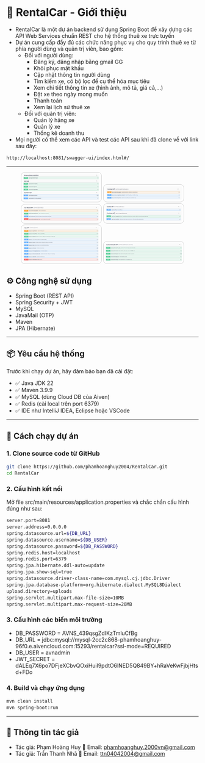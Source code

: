 # 🚗 RentalCar - Giới thiệu

- RentalCar là một dự án backend sử dụng Spring Boot để xây dựng các API Web Services chuẩn REST cho hệ thống thuê xe trực tuyến
- Dự án cung cấp đầy đủ các chức năng phục vụ cho quy trình thuê xe từ phía người dùng và quản trị viên, bao gồm:
  - Đối với người dùng:
    - Đăng ký, đăng nhập bằng gmail GG
    - Khôi phục mật khẩu
    - Cập nhật thông tin người dùng
    - Tìm kiếm xe, có bộ lọc để cụ thể hóa mục tiêu
    - Xem chi tiết thông tin xe (hình ảnh, mô tả, giá cả,...)
    - Đặt xe theo ngày mong muốn
    - Thanh toán
    - Xem lại lịch sử thuê xe
  - Đối với quản trị viên:
    - Quản lý hãng xe
    - Quản lý xe
    - Thống kê doanh thu
- Mọi người có thể xem các API và test các API sau khi đã clone về với link sau đây:
```bash
http://localhost:8081/swagger-ui/index.html#/
```
---

<p align="center">
  <img src="image/anh(1).png" width="200" style="border:1px solid #ccc; padding:5px; border-radius:10px;"/>
  <img src="image/anh(2).png" width="200" style="border:1px solid #ccc; padding:5px; border-radius:10px;"/>
  <img src="image/anh(3).png" width="200" style="border:1px solid #ccc; padding:5px; border-radius:10px;"/>
  <img src="image/anh(4).png" width="200" style="border:1px solid #ccc; padding:5px; border-radius:10px;"/>
  <img src="image/anh(5).png" width="200" style="border:1px solid #ccc; padding:5px; border-radius:10px;"/>
  <img src="image/anh(6).png" width="200" style="border:1px solid #ccc; padding:5px; border-radius:10px;"/>
</p>

## ⚙️ Công nghệ sử dụng
- Spring Boot (REST API)
- Spring Security + JWT
- MySQL
- JavaMail (OTP)
- Maven
- JPA (Hibernate)
---

## 📦 Yêu cầu hệ thống

Trước khi chạy dự án, hãy đảm bảo bạn đã cài đặt:

- ✅ Java JDK 22
- ✅ Maven 3.9.9
- ✅ MySQL (dùng Cloud DB của Aiven)
- ✅ Redis (cài local trên port 6379)
- ✅ IDE như IntelliJ IDEA, Eclipse hoặc VSCode

---

## 🚀 Cách chạy dự án

### 1. Clone source code từ GitHub
```bash
git clone https://github.com/phamhoanghuy2004/RentalCar.git
cd RentalCar
```

### 2. Cấu hình kết nối
Mở file src/main/resources/application.properties và chắc chắn cấu hình đúng như sau:
```bash
server.port=8081
server.address=0.0.0.0
spring.datasource.url=${DB_URL}
spring.datasource.username=${DB_USER}
spring.datasource.password=${DB_PASSWORD}
spring.redis.host=localhost
spring.redis.port=6379
spring.jpa.hibernate.ddl-auto=update
spring.jpa.show-sql=true
spring.datasource.driver-class-name=com.mysql.cj.jdbc.Driver
spring.jpa.database-platform=org.hibernate.dialect.MySQL8Dialect
upload.directory=uploads
spring.servlet.multipart.max-file-size=10MB
spring.servlet.multipart.max-request-size=20MB
```

### 3. Cấu hình các biến môi trường
- DB_PASSWORD = AVNS_439qsgZdIKzTmluCfBg
- DB_URL = jdbc:mysql://mysql-2cc2c868-phamhoanghuy-96f0.e.aivencloud.com:15293/rentalcar?ssl-mode=REQUIRED
- DB_USER = avnadmin
- JWT_SECRET = dALEq7X6po7DFjeXCbvQOxiHuil9pdtO6lNED5Q849BY+hRaVeKwFjbjHtsd+FDo

### 4. Build và chạy ứng dụng
```bash
mvn clean install
mvn spring-boot:run
```

---

## 👤 Thông tin tác giả
- Tác giả: Phạm Hoàng Huy
📧 Email: phamhoanghuy.2000vn@gmail.com
- Tác giả: Trần Thanh Nhã
📧 Email: ttn04042004@gmail.com
